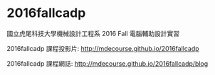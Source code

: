 # 2016fallcadp

國立虎尾科技大學機械設計工程系 2016 Fall 電腦輔助設計實習

2016fallcadp 課程投影片: http://mdecourse.github.io/2016fallcadp

2016fallcadp 課程網誌: http://mdecourse.github.io/2016fallcadp/blog